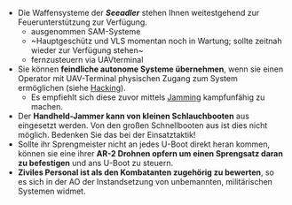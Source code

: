 - Die Waffensysteme der ***Seeadler*** stehen Ihnen  weitestgehend zur Feuerunterstützung zur Verfügung.
  - ausgenommen SAM-Systeme
   - ~Hauptgeschütz und VLS momentan noch in Wartung; sollte zeitnah wieder zur Verfügung stehen~
  - fernzusteuern via UAVterminal
- Sie können **feindliche autonome Systeme übernehmen**, wenn sie einen Operator mit UAV-Terminal physischen Zugang zum System ermöglichen (siehe [Hacking](https://armedassault.fandom.com/wiki/Hacking_(electronics))).
  - Es empfiehlt sich diese zuvor mittels [Jamming](https://crowdedlight.github.io/Crows-Electronic-Warfare/jamming/drones.html) kampfunfähig zu machen.
- Der **Handheld-Jammer kann von kleinen Schlauchbooten** aus eingesetzt werden. Von den großen Schnellbooten aus ist dies nicht möglich. Bedenken Sie das bei der Einsatztaktik!
- Sollte ihr Sprengmeister nicht an jedes U-Boot direkt heran kommen, können sie eine ihrer **AR-2 Drohnen opfern um einen Sprengsatz daran zu befestigen** und ans U-Boot zu steuern.
- **Ziviles Personal ist als  den Kombatanten zugehörig zu bewerten**, so es sich in der AO der Instandsetzung von unbemannten, militärischen Systemen widmet.
